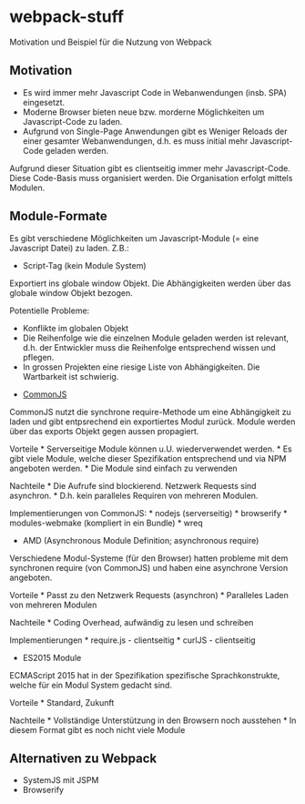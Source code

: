 # webpack-stuff
Motivation und Beispiel für die Nutzung von Webpack

## Motivation
* Es wird immer mehr Javascript Code in Webanwendungen (insb. SPA) eingesetzt.
* Moderne Browser bieten neue bzw. morderne Möglichkeiten um Javascript-Code zu laden.
* Aufgrund von Single-Page Anwendungen gibt es Weniger Reloads der einer gesamter Webanwendungen, d.h. es muss initial mehr Javascript-Code geladen werden.

Aufgrund dieser Situation gibt es clientseitig immer mehr Javascript-Code. Diese Code-Basis muss organisiert werden. Die Organisation erfolgt mittels Modulen.

## Module-Formate
Es gibt verschiedene Möglichkeiten um Javascript-Module (= eine Javascript Datei) zu laden. Z.B.:
* Script-Tag (kein Module System)

Exportiert ins globale window Objekt. Die Abhängigkeiten werden über das globale window Objekt bezogen.

   Potentielle Probleme:
   - Konflikte im globalen Objekt
   - Die Reihenfolge wie die einzelnen Module geladen werden ist relevant, d.h. der Entwickler muss die Reihenfolge entsprechend wissen und pflegen.
   - In grossen Projekten eine riesige Liste von Abhängigkeiten. Die Wartbarkeit ist schwierig.

* [CommonJS](http://requirejs.org/docs/commonjs.html)

CommonJS nutzt die synchrone require-Methode um eine Abhängigkeit zu laden und gibt entpsrechend ein exportiertes Modul zurück. Module werden über das exports Objekt gegen aussen propagiert.

   Vorteile
     * Serverseitige Module können u.U. wiederverwendet werden.
     * Es gibt viele Module, welche dieser Spezifikation entsprechend und via NPM angeboten werden.
     * Die Module sind einfach zu verwenden
   
   Nachteile
     * Die Aufrufe sind blockierend. Netzwerk Requests sind asynchron.
     * D.h. kein paralleles Requiren von mehreren Modulen.

   Implementierungen von CommonJS:
    * nodejs (serverseitig)
    * browserify
    * modules-webmake (kompliert in ein Bundle)
    * wreq

* AMD (Asynchronous Module Definition; asynchronous require)

Verschiedene Modul-Systeme (für den Browser) hatten probleme mit dem synchronen require (von CommonJS) und haben eine asynchrone Version angeboten.

   Vorteile
      * Passt zu den Netzwerk Requests (asynchron)
      * Paralleles Laden von mehreren Modulen
      
   Nachteile
      * Coding Overhead, aufwändig zu lesen und schreiben
  
   Implementierungen
      * require.js - clientseitig
      * curlJS - clientseitig

* ES2015 Module

ECMAScript 2015 hat in der Spezifikation spezifische Sprachkonstrukte, welche für ein Modul System gedacht sind.

   Vorteile
      * Standard, Zukunft
      
   Nachteile
      * Vollständige Unterstützung in den Browsern noch ausstehen
      * In diesem Format gibt es noch nicht viele Module


## Alternativen zu Webpack
* SystemJS mit JSPM
* Browserify



